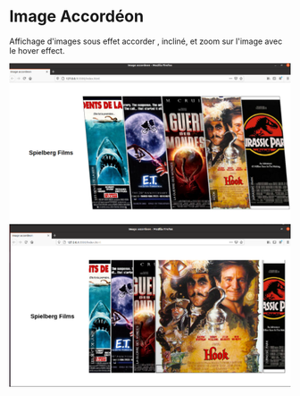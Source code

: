 # Image Accordéon

Affichage d'images sous effet accorder , incliné, et zoom sur l'image avec le hover effect.

![Aperçu screens](screen_1.png)
![Aperçu screens](screen_2.png)

